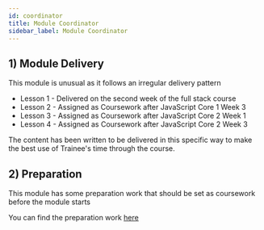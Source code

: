 ```yaml
---
id: coordinator
title: Module Coordinator
sidebar_label: Module Coordinator
---
```


## 1) Module Delivery

This module is unusual as it follows an irregular delivery pattern

- Lesson 1 - Delivered on the second week of the full stack course
- Lesson 2 - Assigned as Coursework after JavaScript Core 1 Week 3
- Lesson 3 - Assigned as Coursework after JavaScript Core 2 Week 1
- Lesson 4 - Assigned as Coursework after JavaScript Core 2 Week 3

The content has been written to be delivered in this specific way to make the best use of Trainee's time through the course.

## 2) Preparation

This module has some preparation work that should be set as coursework before the module starts

You can find the preparation work [here](./preparation)
